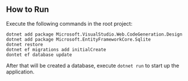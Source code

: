 ## How to Run

Execute the following commands in the root project:

```
dotnet add package Microsoft.VisualStudio.Web.CodeGeneration.Design
dotnet add package Microsoft.EntityFrameworkCore.Sqlite
dotnet restore
dotnet ef migrations add initialCreate
dontet ef database update
```

After that will be created a database, execute ```dotnet run``` to start up the application. 
